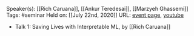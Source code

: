 Speaker(s): [[Rich Caruana]], [[Ankur Teredesai]], [[Marzyeh Ghassemi]]
Tags: #seminar
Held on: [[July 22nd, 2020]]
URL: [event page](https://www.microsoft.com/en-us/research/event/frontiers-in-machine-learning-2020/#!wednesday-july-22), [youtube](https://www.youtube.com/watch?v=vO7h2-_VwWE&feature=emb_logo)
- Talk 1: Saving Lives with Interpretable ML, by [[Rich Caruana]]
